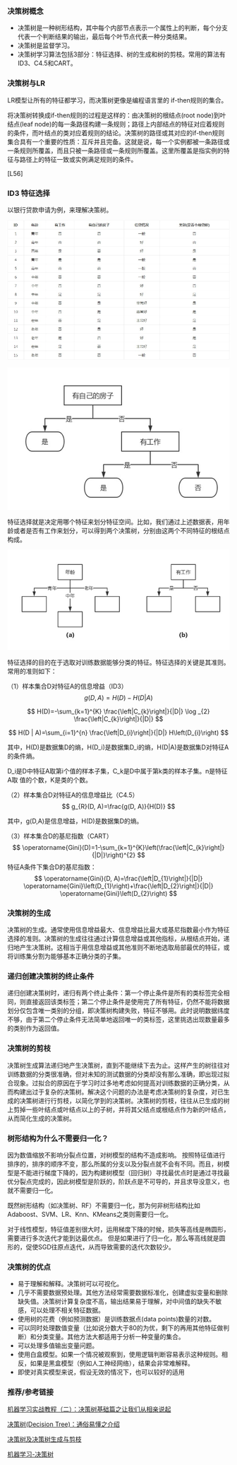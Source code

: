 ### 决策树概念

- 决策树是一种树形结构，其中每个内部节点表示一个属性上的判断，每个分支代表一个判断结果的输出，最后每个叶节点代表一种分类结果。
- 决策树是监督学习。
- 决策树学习算法包括3部分：特征选择、树的生成和树的剪枝。常用的算法有ID3、C4.5和CART。

### 决策树与LR

LR模型让所有的特征都学习，而决策树更像是编程语言里的 if-then规则的集合。

将决策树转换成if-then规则的过程是这样的：由决策树的根结点(root node)到叶结点(leaf node)的每一条路径构建一条规则；路径上内部结点的特征对应着规则的条件，而叶结点的类对应着规则的结论。决策树的路径或其对应的if-then规则集合具有一个重要的性质：互斥并且完备。这就是说，每一个实例都被一条路径或一条规则所覆盖，而且只被一条路径或一条规则所覆盖。这里所覆盖是指实例的特征与路径上的特征一致或实例满足规则的条件。

[L56]

### ID3 特征选择

以银行贷款申请为例，来理解决策树。

![](sources\decision_tree\decision_tree1.jpg)

![](sources\decision_tree\decision_tree3.jpg)

特征选择就是决定用哪个特征来划分特征空间。比如，我们通过上述数据表，用年龄或者是否有工作来划分，可以得到两个决策树，分别由这两个不同特征的根结点构成。

![](sources\decision_tree\decision_tree2.jpg)


特征选择的目的在于选取对训练数据能够分类的特征。特征选择的关键是其准则。常用的准则如下：

（1）样本集合D对特征A的信息增益（ID3）
$$
g(D, A)=H(D)-H(D|A)
$$

$$
H(D)=-\sum_{k=1}^{K} \frac{\left|C_{k}\right|}{|D|} \log _{2} \frac{\left|C_{k}\right|}{|D|}
$$

$$
H(D | A)=\sum_{i=1}^{n} \frac{\left|D_{i}\right|}{|D|} H\left(D_{i}\right)
$$

其中，H(D)是数据集D的熵，H(D_i)是数据集D_i的熵，H(D|A)是数据集D对特征A的条件熵。

D_i是D中特征A取第i个值的样本子集，C_k是D中属于第k类的样本子集。n是特征A取 值的个数，K是类的个数。

（2）样本集合D对特征A的信息增益比（C4.5）
$$
g_{R}(D, A)=\frac{g(D, A)}{H(D)}
$$

其中，g(D,A)是信息增益，H(D)是数据集D的熵。

（3）样本集合D的基尼指数（CART）
$$
\operatorname{Gini}(D)=1-\sum_{k=1}^{K}\left(\frac{\left|C_{k}\right|}{|D|}\right)^{2}
$$
特征A条件下集合D的基尼指数：
$$
\operatorname{Gini}(D, A)=\frac{\left|D_{1}\right|}{|D|} \operatorname{Gini}\left(D_{1}\right)+\frac{\left|D_{2}\right|}{|D|} \operatorname{Gini}\left(D_{2}\right)
$$


### 决策树的生成

决策树的生成。通常使用信息增益最大、信息增益比最大或基尼指数最小作为特征选择的准则。决策树的生成往往通过计算信息增益或其他指标，从根结点开始，递归地产生决策树。这相当于用信息增益或其他准则不断地选取局部最优的特征，或将训练集分割为能够基本正确分类的子集。

### 递归创建决策树的终止条件

递归创建决策树时，递归有两个终止条件：第一个停止条件是所有的类标签完全相同，则直接返回该类标签；第二个停止条件是使用完了所有特征，仍然不能将数据划分仅包含唯一类别的分组，即决策树构建失败，特征不够用。此时说明数据纬度不够，由于第二个停止条件无法简单地返回唯一的类标签，这里挑选出现数量最多的类别作为返回值。

### 决策树的剪枝

决策树生成算法递归地产生决策树，直到不能继续下去为止。这样产生的树往往对训练数据的分类很准确，但对未知的测试数据的分类却没有那么准确，即出现过拟合现象。过拟合的原因在于学习时过多地考虑如何提高对训练数据的正确分类，从而构建出过于复杂的决策树。解决这个问题的办法是考虑决策树的复杂度，对已生成的决策树进行行剪枝，以简化学到的决策树。决策树的剪枝，往往从已生成的树上剪掉一些叶结点或叶结点以上的子树，并将其父结点或根结点作为新的叶结点，从而简化生成的决策树。

### 树形结构为什么不需要归一化？

因为数值缩放不影响分裂点位置，对树模型的结构不造成影响。 按照特征值进行排序的，排序的顺序不变，那么所属的分支以及分裂点就不会有不同。而且，树模型是不能进行梯度下降的，因为构建树模型（回归树）寻找最优点时是通过寻找最优分裂点完成的，因此树模型是阶跃的，阶跃点是不可导的，并且求导没意义，也就不需要归一化。

既然树形结构（如决策树、RF）不需要归一化，那为何非树形结构比如Adaboost、SVM、LR、Knn、KMeans之类则需要归一化。

对于线性模型，特征值差别很大时，运用梯度下降的时候，损失等高线是椭圆形，需要进行多次迭代才能到达最优点。 但是如果进行了归一化，那么等高线就是圆形的，促使SGD往原点迭代，从而导致需要的迭代次数较少。

### 决策树的优点

- 易于理解和解释。决策树可以可视化。
- 几乎不需要数据预处理。其他方法经常需要数据标准化，创建虚拟变量和删除缺失值。决策树计算复杂度不高，输出结果易于理解，对中间值的缺失不敏感，可以处理不相关特征数据。
- 使用树的花费（例如预测数据）是训练数据点(data points)数量的对数。
- 可以同时处理数值变量（比如说分数大于80的为优，剩下的再用其他特征做判断）和分类变量。其他方法大都适用于分析一种变量的集合。
- 可以处理多值输出变量问题。
- 使用白盒模型。如果一个情况被观察到，使用逻辑判断容易表示这种规则。相反，如果是黑盒模型（例如人工神经网络），结果会非常难解释。
- 即使对真实模型来说，假设无效的情况下，也可以较好的适用

### 推荐/参考链接

[机器学习实战教程（二）：决策树基础篇之让我们从相亲说起](https://cuijiahua.com/blog/2017/11/ml_2_decision_tree_1.html)

[决策树(Decision Tree)：通俗易懂之介绍](https://zhuanlan.zhihu.com/p/30059442)

[决策树及决策树生成与剪枝](https://blog.csdn.net/am290333566/article/details/81187562)

[机器学习-决策树](https://www.jianshu.com/p/65e69f4e0bce)

